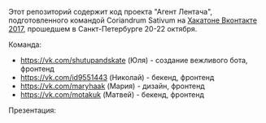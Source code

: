 Этот репозиторий содержит код проекта "Агент Лентача", подготовленного командой Coriandrum Sativum на [Хакатоне Вконтакте 2017](https://vk.com/vkhackathon), прошедшем в Санкт-Петербурге 20-22 октября.

Команда:
- https://vk.com/shutupandskate (Юля) - создание вежливого бота, фронтенд
- https://vk.com/id9551443 (Николай) - бекенд, фронтенд
- https://vk.com/maryhaak (Мария) - дизайн, фронтенд
- https://vk.com/motakuk (Матвей) - бекенд, фронтенд

Презентация:
